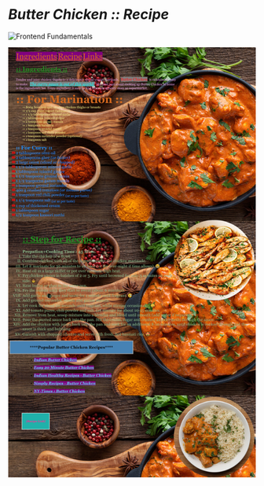 # *Butter Chicken :: Recipe*

![Frontend Fundamentals](https://img.shields.io/badge/Frontend_Fundamentals-HTML5_CSS3-e34f26.svg)

![Indian Butter Chicken](https://github.com/guru-shreyansh/PIRPLE-Frontend-Fundamental-Projects/blob/master/5-Class%20%26%20ID/Assignment%20%235%23%20Output.jpg)
